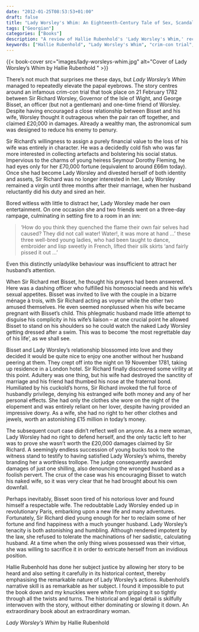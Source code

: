 ```yaml
---
date: "2012-01-25T08:53:53+01:00"
draft: false
title: "Lady Worsley's Whim: An Eighteenth-Century Tale of Sex, Scandal and Divorce by Hallie Rubenhold"
tags: ["Georgian"]
categories: ["Books"]
description: "A review of Hallie Rubenhold's 'Lady Worsley's Whim,' recounting the scandalous 1782 crim-con trial where Sir Richard Worsley sued his wife's lover for £20,000. Discover how Lady Worsley's courage to defy her voyeuristic husband changed her from victim to survivor."
keywords: ["Hallie Rubenhold", "Lady Worsley's Whim", "crim-con trial", "1782 scandal", "Georgian scandal", "adultery trial", "women's rights", "Georgian society", "criminal conversation", "Sir Richard Worsley"]
---
```


{{< book-cover src="images/lady-worsleys-whim.jpg" alt="Cover of Lady Worsley’s Whim by Hallie Rubenhold " >}}

There’s not much that surprises me these days, but _Lady Worsley’s Whim_ managed to repeatedly elevate the papal eyebrows. The story centres around an infamous crim-con trial that took place on 21 February 1782 between Sir Richard Worsley, Governor of the Isle of Wight, and George Bisset, an officer (but not a gentleman) and one-time friend of Worsley. Despite having encouraged a close relationship between Bisset and his wife, Worsley thought it outrageous when the pair ran off together, and claimed £20,000 in damages. Already a wealthy man, the astronomical sum was designed to reduce his enemy to penury.

Sir Richard’s willingness to assign a purely financial value to the loss of his wife was entirely in character. He was a decidedly cold fish who was far more interested in collecting artefacts and bolstering his social status. Impervious to the charms of young heiress Seymour Dorothy Fleming, he had eyes only for her £70,000 fortune (equivalent to around £66m today). Once she had become Lady Worsley and divested herself of both identity and assets, Sir Richard was no longer interested in her. Lady Worsley remained a virgin until three months after their marriage, when her husband reluctantly did his duty and sired an heir.

Bored witless with little to distract her, Lady Worsley made her own entertainment. On one occasion she and two friends went on a three-day rampage, culminating in setting fire to a room in an inn:

>‘How do you think they quenched the flame their own fair selves had caused? They did not call water! Water!, it was more at hand …’ these three well-bred young ladies, who had been taught to dance, embroider and lisp sweetly in French, lifted their silk skirts ‘and fairly pissed it out …’

Even this distinctly unladylike behaviour was insufficient to attract her husband’s attention.

When Sir Richard met Bisset, he thought his prayers had been answered. Here was a dashing officer who fulfilled his homosocial needs and his wife’s sexual appetites. Bisset was invited to live with the couple in a bizarre ménage à trois, with Sir Richard acting as voyeur while the other two amused themselves. He even seemed nonplussed when his wife became pregnant with Bisset’s child. This phlegmatic husband made little attempt to disguise his complicity in his wife’s liaison – at one crucial point he allowed Bisset to stand on his shoulders so he could watch the naked Lady Worsley getting dressed after a swim. This was to become ‘the most regrettable day of his life’, as we shall see.

Bisset and Lady Worsley’s relationship blossomed into love and they decided it would be quite nice to enjoy one another without her husband peering at them. They crept off into the night on 19 November 1781, taking up residence in a London hotel. Sir Richard finally discovered some virility at this point. Adultery was one thing, but his wife had destroyed the sanctity of marriage and his friend had thumbed his nose at the fraternal bond. Humiliated by his cuckold’s horns, Sir Richard invoked the full force of husbandly privilege, denying his estranged wife both money and any of her personal effects. She had only the clothes she wore on the night of the elopement and was entirely reliant on her lover, despite having provided an impressive dowry. As a wife, she had no right to her other clothes and jewels, worth an astonishing £15 million in today’s money.

The subsequent court case didn’t reflect well on anyone. As a mere woman, Lady Worsley had no right to defend herself, and the only tactic left to her was to prove she wasn’t worth the £20,000 damages claimed by Sir Richard. A seemingly endless succession of young bucks took to the witness stand to testify to having satisfied Lady Worsley’s whims, thereby branding her a worthless trollope. The judge consequently awarded damages of just one shilling, also denouncing the wronged husband as a foolish pervert. The crux of the case was his encouraging Bisset to watch his naked wife, so it was very clear that he had brought about his own downfall.

Perhaps inevitably, Bisset soon tired of his notorious lover and found himself a respectable wife.  The redoubtable Lady Worsley ended up in revolutionary Paris, embarking upon a new life and many adventures. Fortunately, Sir Richard died young enough for her to reclaim some of her fortune and find happiness with a much younger husband. Lady Worsley’s tenacity is both astonishing and humbling. Although rendered impotent by the law, she refused to tolerate the machinations of her sadistic, calculating husband. At a time when the only thing wives possessed was their virtue, she was willing to sacrifice it in order to extricate herself from an invidious position.

Hallie Rubenhold has done her subject justice by allowing her story to be heard and also setting it carefully in its historical context, thereby emphasising the remarkable nature of Lady Worsley’s actions. Rubenhold’s narrative skill is as remarkable as her subject. I found it impossible to put the book down and my knuckles were white from gripping it so tightly through all the twists and turns. The historical and legal detail is skilfully interwoven with the story, without either dominating or slowing it down. An extraordinary book about an extraordinary woman.

_Lady Worsley’s Whim_ by Hallie Rubenhold